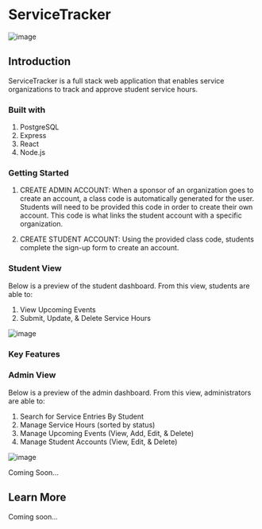 # ServiceTracker 
![image](https://user-images.githubusercontent.com/67441821/104821703-b76a1780-580b-11eb-9099-2518616989e4.png)



## Introduction

ServiceTracker is a full stack web application that enables service organizations to track and approve student service hours. 

### Built with

1. PostgreSQL
2. Express
3. React
4. Node.js

### Getting Started
1. CREATE ADMIN ACCOUNT:
    When a sponsor of an organization goes to create an account, a class code is automatically generated for the user. Students will need to be provided this code in order to create their own account. This code is what links the student account with a specific organization. 

2. CREATE STUDENT  ACCOUNT:
    Using the provided class code, students complete the sign-up form to create an account. 



### Student View
Below is a preview of the student dashboard. From this view, students are able to:
1. View Upcoming Events
2. Submit, Update, & Delete Service Hours 

![image](https://user-images.githubusercontent.com/67441821/105642306-02f97280-5e57-11eb-811b-fd1f62a1cf38.png)


### Key Features

### Admin View
Below is a preview of the admin dashboard. From this view, administrators are able to:
1. Search for Service Entries By Student
2. Manage Service Hours (sorted by status)
3. Manage Upcoming Events (View, Add, Edit, & Delete)
4. Manage Student Accounts (View, Edit, & Delete)

![image](https://user-images.githubusercontent.com/67441821/105642154-f9bbd600-5e55-11eb-971f-f15db765a309.png)


Coming Soon... 

## Learn More

Coming soon...
